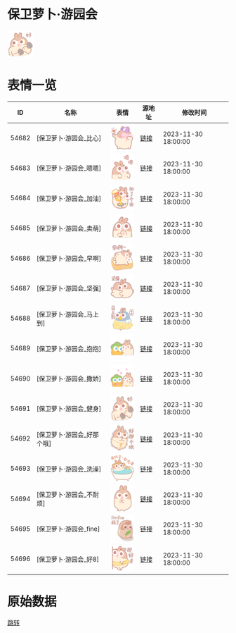 # 保卫萝卜·游园会

<img src="./cover.png" height="60" alt="cover" />

# 表情一览

|ID|名称|表情|源地址|修改时间|
|----|----|----|----|----|
|54682|[保卫萝卜·游园会_比心]|<img src="./pic/054682_%5B保卫萝卜·游园会_比心%5D.png" height="60" alt="比心"/>|[链接](https://i0.hdslb.com/bfs/garb/eb7451f7a1310f92c41b6e115d4b48036e703d3a.png)|2023-11-30 18:00:00|
|54683|[保卫萝卜·游园会_嗯嗯]|<img src="./pic/054683_%5B保卫萝卜·游园会_嗯嗯%5D.png" height="60" alt="嗯嗯"/>|[链接](https://i0.hdslb.com/bfs/garb/2269d539c26965a162e377111edeab427d55856b.png)|2023-11-30 18:00:00|
|54684|[保卫萝卜·游园会_加油]|<img src="./pic/054684_%5B保卫萝卜·游园会_加油%5D.png" height="60" alt="加油"/>|[链接](https://i0.hdslb.com/bfs/garb/43a8b76d6ae19a89b25bddc832da36631cae0a53.png)|2023-11-30 18:00:00|
|54685|[保卫萝卜·游园会_卖萌]|<img src="./pic/054685_%5B保卫萝卜·游园会_卖萌%5D.png" height="60" alt="卖萌"/>|[链接](https://i0.hdslb.com/bfs/garb/3b61d5899f0fe6c9c70fc41adb33dc74343c740a.png)|2023-11-30 18:00:00|
|54686|[保卫萝卜·游园会_早啊]|<img src="./pic/054686_%5B保卫萝卜·游园会_早啊%5D.png" height="60" alt="早啊"/>|[链接](https://i0.hdslb.com/bfs/garb/1466d445c8a4faa7c475f661ee30ca9720177c5c.png)|2023-11-30 18:00:00|
|54687|[保卫萝卜·游园会_坚强]|<img src="./pic/054687_%5B保卫萝卜·游园会_坚强%5D.png" height="60" alt="坚强"/>|[链接](https://i0.hdslb.com/bfs/garb/0d134543e5678c1d0a3b1e264bda355de89a7901.png)|2023-11-30 18:00:00|
|54688|[保卫萝卜·游园会_马上到]|<img src="./pic/054688_%5B保卫萝卜·游园会_马上到%5D.png" height="60" alt="马上到"/>|[链接](https://i0.hdslb.com/bfs/garb/ccd6fe8e41f0c00f6c0afea7f0adc52bf92e2306.png)|2023-11-30 18:00:00|
|54689|[保卫萝卜·游园会_抱抱]|<img src="./pic/054689_%5B保卫萝卜·游园会_抱抱%5D.png" height="60" alt="抱抱"/>|[链接](https://i0.hdslb.com/bfs/garb/0a24f8ec5c8b9f80e46039139deba18aa33af0c7.png)|2023-11-30 18:00:00|
|54690|[保卫萝卜·游园会_撒娇]|<img src="./pic/054690_%5B保卫萝卜·游园会_撒娇%5D.png" height="60" alt="撒娇"/>|[链接](https://i0.hdslb.com/bfs/garb/72c8e862ca83d82c5435fb846218073285536954.png)|2023-11-30 18:00:00|
|54691|[保卫萝卜·游园会_健身]|<img src="./pic/054691_%5B保卫萝卜·游园会_健身%5D.png" height="60" alt="健身"/>|[链接](https://i0.hdslb.com/bfs/garb/ed8e43272410f5d0ae229e4d319c5e02e01d8e2a.png)|2023-11-30 18:00:00|
|54692|[保卫萝卜·游园会_好那个哦]|<img src="./pic/054692_%5B保卫萝卜·游园会_好那个哦%5D.png" height="60" alt="好那个哦"/>|[链接](https://i0.hdslb.com/bfs/garb/e9c77c7e0b9ba17cf3c299e7eec23533d2611684.png)|2023-11-30 18:00:00|
|54693|[保卫萝卜·游园会_洗澡]|<img src="./pic/054693_%5B保卫萝卜·游园会_洗澡%5D.png" height="60" alt="洗澡"/>|[链接](https://i0.hdslb.com/bfs/garb/4bc4819de31f28d42fa668ebbf2e2139e268bf86.png)|2023-11-30 18:00:00|
|54694|[保卫萝卜·游园会_不耐烦]|<img src="./pic/054694_%5B保卫萝卜·游园会_不耐烦%5D.png" height="60" alt="不耐烦"/>|[链接](https://i0.hdslb.com/bfs/garb/5958f76fd4f6b83b287deffa3ddf23819fc9ddce.png)|2023-11-30 18:00:00|
|54695|[保卫萝卜·游园会_fine]|<img src="./pic/054695_%5B保卫萝卜·游园会_fine%5D.png" height="60" alt="fine"/>|[链接](https://i0.hdslb.com/bfs/garb/f680778a564f582b07c5d383b1613e1839e014a9.png)|2023-11-30 18:00:00|
|54696|[保卫萝卜·游园会_好8]|<img src="./pic/054696_%5B保卫萝卜·游园会_好8%5D.png" height="60" alt="好8"/>|[链接](https://i0.hdslb.com/bfs/garb/010b41f6d60dae50aeefb7d66fa4f494cdd7458c.png)|2023-11-30 18:00:00|

# 原始数据

[跳转](./raw.json)

